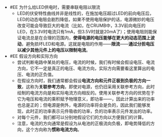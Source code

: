 - #EE 为什么给LED供电时，需要串联电阻以限流
	- LED的伏安特性曲线并非是线性的，在施加电压超过LED的前向电压后，LED的动态电阻会剧烈降低，如果不使用电阻保护的话，电源微妙的电压改变可能会导致巨大的电流（比如，在CRUMB中，3.3V前向电压的LED，在3.3V时电流只有1mA，但3.5V时就是20mA了）；使用电阻则能保证电流总是在合理的范围内，**使得电源的电压能够在更大的动态范围上波动**，避免损坏LED和电源。这就是电阻的作用——**限流**——**通过分担电压以减少其他元件上的电压以限制电流**。
- #EE 假设方向和实际方向
	- 尝试判断电路中某处的电压，电流的时候，我们有时候会假设电压、电流方向，它不一定是真正的电压、电流方向，实际方向需要看这里算出的电压、电流的正负值。
	- 在假设方向时，我们通常都会假设**电流方向和元件正极到负极的方向一致**，这称为**关联参考方向**，即使对电源，也仍旧采用关联参考方向，此时绘制的电流方向是和实际电流方向相反的。使用关联参考方向的优势在于它为电压和电流的乘积赋予物理意义，即功率——，因此计算出来的功率也总是正的；但电源是例外，电源的功率将会是负的，因此我们能够发现，此时正的功率表示元件吸收的功率，负的功率表示元件发出的功率。
	- 对每个元件，我们都可以分别地假设它们的方向以方便我们的计算。
	- 注意，电流的方向通常是假设为从电池的正极流向负极，即电势降低的方向，这个方向称为**惯称电流方向**。